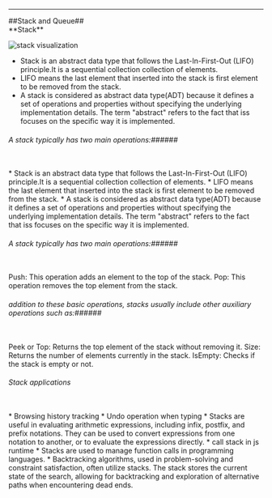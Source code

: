 <hr>##Stack and Queue##
<br>
**Stack**

![stack visualization](https://media.geeksforgeeks.org/wp-content/uploads/20230116192305/stack-768.png)
<br>
* Stack is an abstract data type that follows the Last-In-First-Out (LIFO) principle.It is a sequential collection collection of
  elements.
* LIFO means the last element that inserted into the stack is first element to be removed from the stack.
* A stack is considered as abstract data type(ADT) because it defines a set of operations and properties without specifying the
  underlying implementation details. The term "abstract" refers to the fact that iss focuses on the specific way it is implemented.

###### A stack typically has two main operations:######
<br>
* Stack is an abstract data type that follows the Last-In-First-Out (LIFO) principle.It is a sequential collection collection of
  elements.
* LIFO means the last element that inserted into the stack is first element to be removed from the stack.
* A stack is considered as abstract data type(ADT) because it defines a set of operations and properties without specifying the
  underlying implementation details. The term "abstract" refers to the fact that iss focuses on the specific way it is implemented.

###### A stack typically has two main operations:######
<br>
Push: This operation adds an element to the top of the stack.
Pop: This operation removes the top element from the stack.

###### addition to these basic operations, stacks usually include other auxiliary operations such as:######
<br>
Peek or Top: Returns the top element of the stack without removing it.
Size: Returns the number of elements currently in the stack.
IsEmpty: Checks if the stack is empty or not.

###### Stack applications ######
<br>
* Browsing history tracking 
* Undo operation when typing
* Stacks are useful in evaluating arithmetic expressions, including infix, postfix, and prefix notations. They can be used to convert 
  expressions from one notation to another, or to evaluate the expressions directly.
* call stack in js runtime
* Stacks are used to manage function calls in programming languages.
* Backtracking algorithms, used in problem-solving and constraint satisfaction, often utilize stacks. The stack stores the current
  state of the search, allowing for backtracking and exploration of alternative paths when encountering dead ends. 
